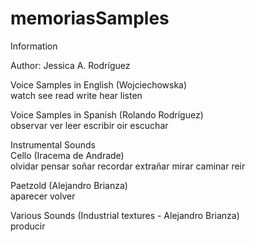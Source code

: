 # memoriasSamples

Information <br/>

Author: Jessica A. Rodríguez <br/>

Voice Samples in English (Wojciechowska) <br/>
watch see read write hear listen <br/>

Voice Samples in Spanish (Rolando Rodríguez) <br/>
observar ver leer escribir oir escuchar <br/>

Instrumental Sounds <br/>
Cello (Iracema de Andrade) <br/>
olvidar pensar soñar recordar extrañar mirar caminar reir <br/>

Paetzold (Alejandro Brianza) <br/>
aparecer volver

Various Sounds (Industrial textures - Alejandro Brianza) <br/>
producir <br/>
